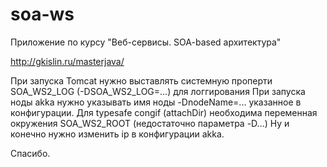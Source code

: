 soa-ws
======

Приложение по курсу "Веб-сервисы. SOA-based архитектура"

http://gkislin.ru/masterjava/

При запуска Tomcat нужно выставлять системную проперти SOA_WS2_LOG (-DSOA_WS2_LOG=...) для логгирования
При запуска ноды akka нужно указывать имя ноды -DnodeName=... указанное в конфигурации.
Для typesafe congif (attachDir) необходима переменная окружения SOA_WS2_ROOT (недостаточно параметра -D...)
Ну и конечно нужно изменить ip в конфигурации akka.

Спасибо.

